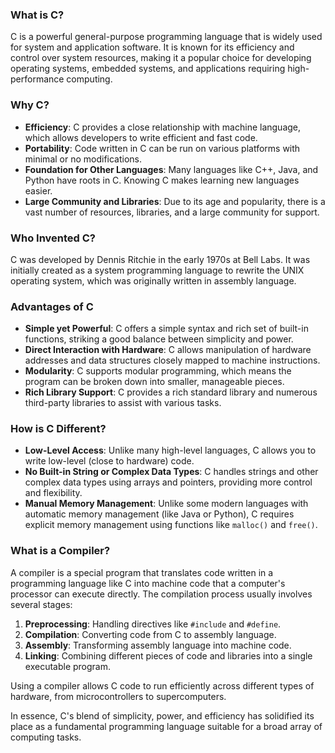 
### What is C?
C is a powerful general-purpose programming language that is widely used for system and application software. It is known for its efficiency and control over system resources, making it a popular choice for developing operating systems, embedded systems, and applications requiring high-performance computing.

### Why C?
- **Efficiency**: C provides a close relationship with machine language, which allows developers to write efficient and fast code.
- **Portability**: Code written in C can be run on various platforms with minimal or no modifications.
- **Foundation for Other Languages**: Many languages like C++, Java, and Python have roots in C. Knowing C makes learning new languages easier.
- **Large Community and Libraries**: Due to its age and popularity, there is a vast number of resources, libraries, and a large community for support.

### Who Invented C?
C was developed by Dennis Ritchie in the early 1970s at Bell Labs. It was initially created as a system programming language to rewrite the UNIX operating system, which was originally written in assembly language.

### Advantages of C
- **Simple yet Powerful**: C offers a simple syntax and rich set of built-in functions, striking a good balance between simplicity and power.
- **Direct Interaction with Hardware**: C allows manipulation of hardware addresses and data structures closely mapped to machine instructions.
- **Modularity**: C supports modular programming, which means the program can be broken down into smaller, manageable pieces.
- **Rich Library Support**: C provides a rich standard library and numerous third-party libraries to assist with various tasks.

### How is C Different?
- **Low-Level Access**: Unlike many high-level languages, C allows you to write low-level (close to hardware) code.
- **No Built-in String or Complex Data Types**: C handles strings and other complex data types using arrays and pointers, providing more control and flexibility.
- **Manual Memory Management**: Unlike some modern languages with automatic memory management (like Java or Python), C requires explicit memory management using functions like `malloc()` and `free()`.

### What is a Compiler?
A compiler is a special program that translates code written in a programming language like C into machine code that a computer's processor can execute directly. The compilation process usually involves several stages:
1. **Preprocessing**: Handling directives like `#include` and `#define`.
2. **Compilation**: Converting code from C to assembly language.
3. **Assembly**: Transforming assembly language into machine code.
4. **Linking**: Combining different pieces of code and libraries into a single executable program.

Using a compiler allows C code to run efficiently across different types of hardware, from microcontrollers to supercomputers. 

In essence, C's blend of simplicity, power, and efficiency has solidified its place as a fundamental programming language suitable for a broad array of computing tasks.
